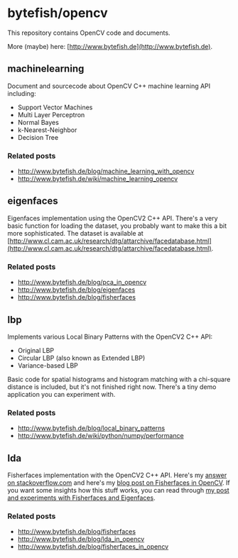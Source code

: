 # bytefish/opencv #

This repository contains OpenCV code and documents.

More (maybe) here: [http://www.bytefish.de](http://www.bytefish.de).

## machinelearning ##

Document and sourcecode about OpenCV C++ machine learning API including:

  * Support Vector Machines
  * Multi Layer Perceptron
  * Normal Bayes
  * k-Nearest-Neighbor
  * Decision Tree

### Related posts ###
  
  * http://www.bytefish.de/blog/machine_learning_with_opencv
  * http://www.bytefish.de/wiki/machine_learning_opencv

## eigenfaces ##

Eigenfaces implementation using the OpenCV2 C++ API. There's a very basic function for loading the dataset, you probably want to make this a bit more sophisticated. The dataset is available at [http://www.cl.cam.ac.uk/research/dtg/attarchive/facedatabase.html](http://www.cl.cam.ac.uk/research/dtg/attarchive/facedatabase.html).

### Related posts ###

  * http://www.bytefish.de/blog/pca_in_opencv
  * http://www.bytefish.de/blog/eigenfaces
  * http://www.bytefish.de/blog/fisherfaces
  
## lbp ##

Implements various Local Binary Patterns with the OpenCV2 C++ API:
  
  * Original LBP
  * Circular LBP (also known as Extended LBP)
  * Variance-based LBP

Basic code for spatial histograms and histogram matching with a chi-square distance is included, but it's not finished right now. There's a tiny demo application you can experiment with.

### Related posts ###

  * http://www.bytefish.de/blog/local_binary_patterns
  * http://www.bytefish.de/wiki/python/numpy/performance
  
  
## lda ##

Fisherfaces implementation with the OpenCV2 C++ API. Here's my [answer on stackoverflow.com](http://stackoverflow.com/questions/7574623/c-face-detection-recognition-implementations/7864357#7864357) and here's my [blog post on Fisherfaces in OpenCV](http://www.bytefish.de/blog/fisherfaces_in_opencv). If you want some insights how this stuff works, you can read through [my post and experiments with Fisherfaces and Eigenfaces](http://www.bytefish.de/blog/fisherfaces).

### Related posts ###

  * http://www.bytefish.de/blog/fisherfaces
  * http://www.bytefish.de/blog/lda_in_opencv
  * http://www.bytefish.de/blog/fisherfaces_in_opencv


